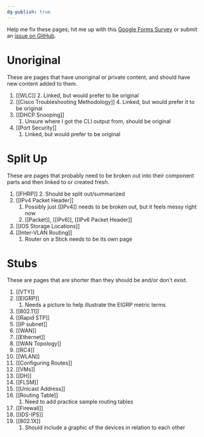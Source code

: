 ```yaml
---
dg-publish: true
---
```

Help me fix these pages; hit me up with this [Google Forms Survey](https://forms.gle/HmYY8zjdgzJQFiWr5) or submit an [issue on GitHub](https://github.com/WiseGuru/ccna-definitions-vault/issues/new).
# Unoriginal
These are pages that have unoriginal or private content, and should have new content added to them.
1. [[WLC]]
	2. Linked, but would prefer to be original
2. [[Cisco Troubleshooting Methodology]]
	4. Linked, but would prefer it to be original
3. [[DHCP Snooping]]
	1. Unsure where I got the CLI output from, should be original
4. [[Port Security]]
	1. Linked, but would prefer to be original


# Split Up
These are pages that probably need to be broken out into their component parts and then linked to or created fresh.
1. [[FHRP]]
	2. Should be split out/summarized
2. [[IPv4 Packet Header]]
	1. Possibly just [[IPv4]] needs to be broken out, but it feels messy right now
	2. [[Packet]], [[IPv6]], [[IPv6 Packet Header]]
3. [[IOS Storage Locations]]
4. [[Inter-VLAN Routing]]
	1. Router on a Stick needs to be its own page

# Stubs
These are pages that are shorter than they should be and/or don't exist. 
1. [[VTY]]
2. [[EIGRP]]
	1. Needs a picture to help illustrate the EIGRP metric terms
3. [[802.11]]
4. [[Rapid STP]]
5. [[IP subnet]]
6. [[WAN]]
7. [[Ethernet]]
8. [[WAN Topology]]
9. [[RC4]]
10. [[WLAN]]
11. [[Configuring Routes]]
12. [[VMs]]
13. [[DH]]
14. [[FLSM]]
15. [[Unicast Address]]
16. [[Routing Table]]
	1. Need to add practice sample routing tables
17. [[Firewall]]
18. [[IDS-IPS]]
19. [[802.1X]]
	1. Should include a graphic of the devices in relation to each other
